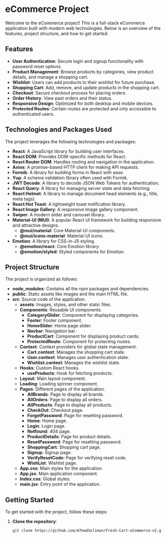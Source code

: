 # eCommerce Project

Welcome to the eCommerce project! This is a full-stack eCommerce application built with modern web technologies. Below is an overview of the features, project structure, and how to get started.

## Features

- **User Authentication**: Secure login and signup functionality with password reset options.
- **Product Management**: Browse products by categories, view product details, and manage a shopping cart.
- **Wishlist**: Users can add products to their wishlist for future purchase.
- **Shopping Cart**: Add, remove, and update products in the shopping cart.
- **Checkout**: Secure checkout process for placing orders.
- **Order History**: View past orders and their status.
- **Responsive Design**: Optimized for both desktop and mobile devices.
- **Protected Routes**: Certain routes are protected and only accessible to authenticated users.

## Technologies and Packages Used

The project leverages the following technologies and packages:

- **React**: A JavaScript library for building user interfaces.
- **React DOM**: Provides DOM-specific methods for React.
- **React Router DOM**: Handles routing and navigation in the application.
- **Axios**: A promise-based HTTP client for making API requests.
- **Formik**: A library for building forms in React with ease.
- **Yup**: A schema validation library often used with Formik.
- **JWT Decode**: A library to decode JSON Web Tokens for authentication.
- **React Query**: A library for managing server state and data fetching.
- **React Helmet**: A library to manage document head elements (e.g., title, meta tags).
- **React Hot Toast**: A lightweight toast notification library.
- **React Image Gallery**: A responsive image gallery component.
- **Swiper**: A modern slider and carousel library.
- **Material-UI (MUI)**: A popular React UI framework for building responsive and attractive designs.
  - **@mui/material**: Core Material-UI components.
  - **@mui/icons-material**: Material-UI icons.
- **Emotion**: A library for CSS-in-JS styling.
  - **@emotion/react**: Core Emotion library.
  - **@emotion/styled**: Styled components for Emotion.

## Project Structure

The project is organized as follows:

- **node_modules**: Contains all the npm packages and dependencies.
- **public**: Static assets like images and the main HTML file.
- **src**: Source code of the application.
  - **assets**: Images, styles, and other static files.
  - **Components**: Reusable UI components.
    - **CategoryGlider**: Component for displaying categories.
    - **Footer**: Footer component.
    - **HomeSlider**: Home page slider.
    - **Navbar**: Navigation bar.
    - **ProductCart**: Component for displaying product cards.
    - **ProtectedRoute**: Component for protecting routes.
  - **Context**: Context providers for global state management.
    - **Cart.context**: Manages the shopping cart state.
    - **User.context**: Manages user authentication state.
    - **Wishlist.context**: Manages the wishlist state.
  - **Hooks**: Custom React hooks.
    - **useProducts**: Hook for fetching products.
  - **Layout**: Main layout component.
  - **Loading**: Loading spinner component.
  - **Pages**: Different pages of the application.
    - **AllBrands**: Page to display all brands.
    - **AllOrders**: Page to display all orders.
    - **AllProducts**: Page to display all products.
    - **CheckOut**: Checkout page.
    - **ForgetPassword**: Page for resetting password.
    - **Home**: Home page.
    - **Login**: Login page.
    - **Notfound**: 404 page.
    - **ProductDetails**: Page for product details.
    - **ResetPassword**: Page for resetting password.
    - **ShoppingCart**: Shopping cart page.
    - **Signup**: Signup page.
    - **VerifyResetCode**: Page for verifying reset code.
    - **WishList**: Wishlist page.
  - **App.css**: Main styles for the application.
  - **App.jsx**: Main application component.
  - **Index.css**: Global styles.
  - **main.jsx**: Entry point of the application.

## Getting Started

To get started with the project, follow these steps:

1. **Clone the repository**:
   ```bash
   git clone https://github.com/A7madSoliman/Fresh-Cart-eCommerce-v2.git
   ```
